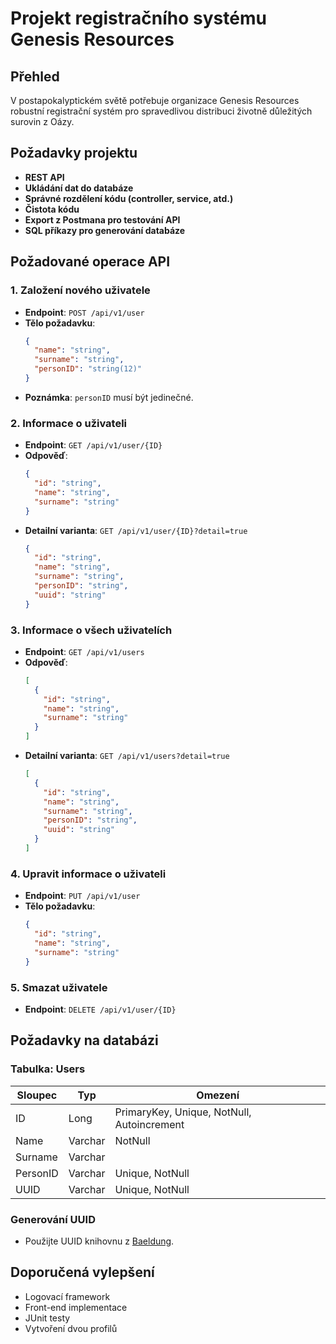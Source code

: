 # Projekt registračního systému Genesis Resources

## Přehled

V postapokalyptickém světě potřebuje organizace Genesis Resources robustní registrační systém pro spravedlivou distribuci životně důležitých surovin z Oázy.

## Požadavky projektu

- **REST API**
- **Ukládání dat do databáze**
- **Správné rozdělení kódu (controller, service, atd.)**
- **Čistota kódu**
- **Export z Postmana pro testování API**
- **SQL příkazy pro generování databáze**

## Požadované operace API

### 1. Založení nového uživatele
- **Endpoint**: `POST /api/v1/user`
- **Tělo požadavku**:
    ```json
    {
      "name": "string",
      "surname": "string",
      "personID": "string(12)"
    }
    ```
- **Poznámka**: `personID` musí být jedinečné.

### 2. Informace o uživateli
- **Endpoint**: `GET /api/v1/user/{ID}`
- **Odpověď**:
    ```json
    {
      "id": "string",
      "name": "string",
      "surname": "string"
    }
    ```
- **Detailní varianta**: `GET /api/v1/user/{ID}?detail=true`
    ```json
    {
      "id": "string",
      "name": "string",
      "surname": "string",
      "personID": "string",
      "uuid": "string"
    }
    ```

### 3. Informace o všech uživatelích
- **Endpoint**: `GET /api/v1/users`
- **Odpověď**:
    ```json
    [
      {
        "id": "string",
        "name": "string",
        "surname": "string"
      }
    ]
    ```
- **Detailní varianta**: `GET /api/v1/users?detail=true`
    ```json
    [
      {
        "id": "string",
        "name": "string",
        "surname": "string",
        "personID": "string",
        "uuid": "string"
      }
    ]
    ```

### 4. Upravit informace o uživateli
- **Endpoint**: `PUT /api/v1/user`
- **Tělo požadavku**:
    ```json
    {
      "id": "string",
      "name": "string",
      "surname": "string"
    }
    ```

### 5. Smazat uživatele
- **Endpoint**: `DELETE /api/v1/user/{ID}`

## Požadavky na databázi

### Tabulka: Users

| Sloupec   | Typ     | Omezení                                         |
|-----------|---------|-------------------------------------------------|
| ID        | Long    | PrimaryKey, Unique, NotNull, Autoincrement      |
| Name      | Varchar | NotNull                                         |
| Surname   | Varchar |                                                 |
| PersonID  | Varchar | Unique, NotNull                                 |
| UUID      | Varchar | Unique, NotNull                                 |


### Generování UUID
- Použijte UUID knihovnu z [Baeldung](https://www.baeldung.com/java-uuid).

## Doporučená vylepšení
- Logovací framework
- Front-end implementace
- JUnit testy
- Vytvoření dvou profilů

